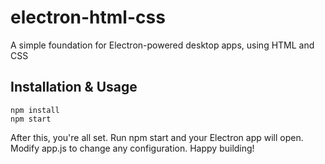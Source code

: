 # electron-html-css

A simple foundation for Electron-powered desktop apps, using HTML and CSS

## Installation & Usage

```
npm install
npm start
```

After this, you're all set. Run npm start and your Electron app will open. Modify app.js to change any configuration.
Happy building!
